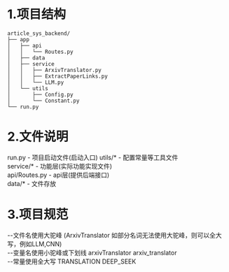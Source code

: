 # 1.项目结构
```
article_sys_backend/
├── app
│   ├── api
│   │   └── Routes.py
│   ├── data
│   ├── service
│   │   ├── ArxivTranslator.py
│   │   ├── ExtractPaperLinks.py
│   │   └── LLM.py
│   └── utils
│       ├── Config.py
│       └── Constant.py
└── run.py
```
# 2.文件说明
run.py - 项目启动文件(启动入口)
utils/* - 配置常量等工具文件  
service/* - 功能层(实际功能实现文件)  
api/Routes.py - api层(提供后端接口)  
data/* - 文件存放  

# 3.项目规范
--文件名使用大驼峰 (ArxivTranslator 如部分名词无法使用大驼峰，则可以全大写，例如LLM,CNN)  
--变量名使用小驼峰或下划线 arxivTranslator arxiv_translator  
--常量使用全大写 TRANSLATION DEEP_SEEK  